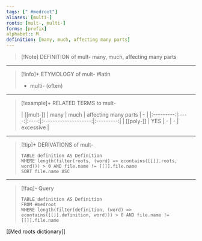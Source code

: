 ```yaml
---
tags: [" #medroot"]
aliases: [multi-]
roots: [mult-, multi-]
forms: [prefix]
alphabet:: M
definition: [many, much, affecting many parts]
---
```

>[!Note] DEFINITION of mult-
>many, much, affecting many parts
_____
>[!info]+ ETYMOLOGY of mult-
>#latin
>- multi- (often)
_____
>[!example]+ RELATED TERMS to mult-
>
>| [[mult-]] | many | much | affecting many parts |     -     |
|:---------:|:----:|:----:|:--------------------:|:---------:|
| [[poly-]] | YES  |  -   |          -           | excessive | 
_____
>[!tip]+ DERIVATIONS of mult-
>```dataview
>TABLE definition AS Definition 
>WHERE length(filter(roots, (word) => econtains([[]].roots, word))) > 0 AND file.name != [[]].file.name
>SORT file.name ASC
>```
___
>[!faq]- Query
>```dataview
>TABLE definition AS Definition
>FROM #medroot
>WHERE length(filter(definition, (word) => econtains([[]].definition, word))) > 0 AND file.name != [[]].file.name
>```

[[Med roots dictionary]]